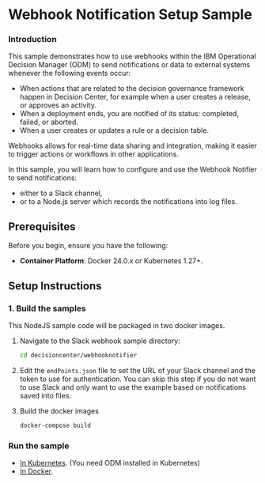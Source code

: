 
# Webhook Notification Setup Sample
### Introduction
This sample demonstrates how to use webhooks within the IBM Operational Decision Manager (ODM) to send notifications or data to external systems whenever the following events occur:
- When actions that are related to the decision governance framework happen in Decision Center, for example when a user creates a release, or approves an activity.
- When a deployment ends, you are notified of its status: completed, failed, or aborted.
- When a user creates or updates a rule or a decision table.

Webhooks allows for real-time data sharing and integration, making it easier to trigger actions or workflows in other applications.

In this sample, you will learn how to configure and use the Webhook Notifier to send notifications:
- either to a Slack channel,
- or to a Node.js server which records the notifications into log files.

## Prerequisites

Before you begin, ensure you have the following:

- **Container Platform**: Docker 24.0.x or Kubernetes 1.27+.

## Setup Instructions

### 1. Build the samples

This NodeJS sample code will be packaged in two docker images.

   1. Navigate to the Slack webhook sample directory:
        ```bash
        cd decisioncenter/webhooknotifier
        ```

   2. Edit the `endPoints.json` file to set the URL of your Slack channel and the token to use for authentication. You can skip this step if you do not want to use Slack and only want to use the example based on notifications saved into files.
   3. Build the docker images
        ```bash
        docker-compose build
        ```

### Run the sample

   * [In Kubernetes](README-KUBERNETES.md). (You need ODM installed in Kubernetes)
   * [In Docker](README-DOCKER.md). 


